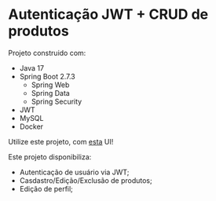 # Autenticação JWT + CRUD de produtos

Projeto construido com:
- Java 17
- Spring Boot 2.7.3
    - Spring Web
    - Spring Data
    - Spring Security
- JWT
- MySQL
- Docker

Utilize este projeto, com [esta](https://github.com/matthew-sbrito/product-auth-crud-front) UI!

Este projeto disponibiliza:
- Autenticação de usuário via JWT;
- Casdastro/Edição/Exclusão de produtos;
- Edição de perfil;
